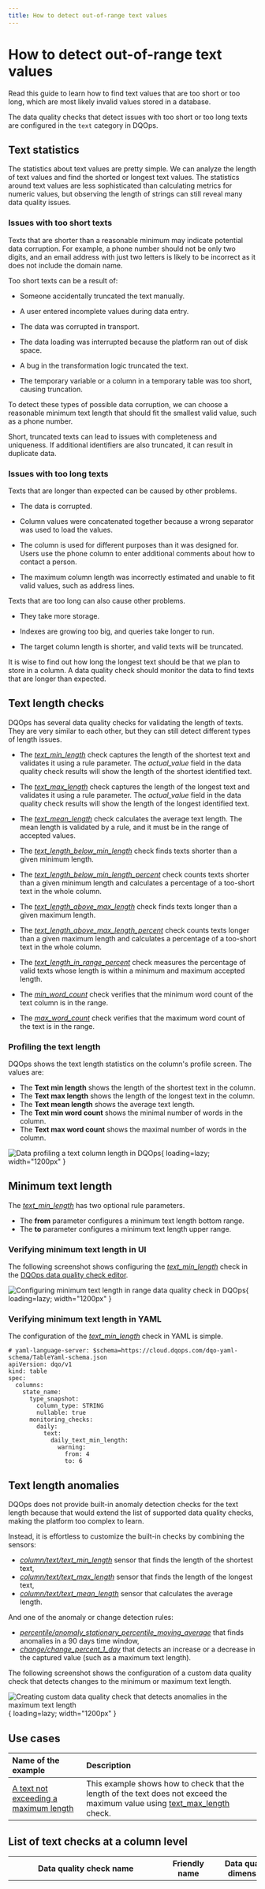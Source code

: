 ```yaml
---
title: How to detect out-of-range text values
---
```

# How to detect out-of-range text values
Read this guide to learn how to find text values that are too short or too long, which are most likely invalid values stored in a database.

The data quality checks that detect issues with too short or too long texts are configured in the `text` category in DQOps.

## Text statistics
The statistics about text values are pretty simple. 
We can analyze the length of text values and find the shorted or longest text values. 
The statistics around text values are less sophisticated than calculating metrics for numeric values,
but observing the length of strings can still reveal many data quality issues.

### Issues with too short texts
Texts that are shorter than a reasonable minimum may indicate potential data corruption. For example, a phone number 
should not be only two digits, and an email address with just two letters is likely to be incorrect 
as it does not include the domain name.

Too short texts can be a result of:

- Someone accidentally truncated the text manually.

- A user entered incomplete values during data entry.

- The data was corrupted in transport.

- The data loading was interrupted because the platform ran out of disk space.

- A bug in the transformation logic truncated the text.

- The temporary variable or a column in a temporary table was too short, causing truncation.

To detect these types of possible data corruption, we can choose a reasonable minimum text length
that should fit the smallest valid value, such as a phone number.

Short, truncated texts can lead to issues with completeness and uniqueness. 
If additional identifiers are also truncated, it can result in duplicate data.

### Issues with too long texts
Texts that are longer than expected can be caused by other problems.

- The data is corrupted.

- Column values were concatenated together because a wrong separator was used to load the values.

- The column is used for different purposes than it was designed for. 
  Users use the phone column to enter additional comments about how to contact a person.

- The maximum column length was incorrectly estimated and unable to fit valid values, such as address lines.

Texts that are too long can also cause other problems.

- They take more storage.

- Indexes are growing too big, and queries take longer to run.

- The target column length is shorter, and valid texts will be truncated.

It is wise to find out how long the longest text should be that we plan to store in a column. 
A data quality check should monitor the data to find texts that are longer than expected.

## Text length checks
DQOps has several data quality checks for validating the length of texts. 
They are very similar to each other, but they can still detect different types of length issues.

- The [*text_min_length*](../checks/column/text/text-min-length.md) check captures the length of the shortest text and validates it using a rule parameter.
  The *actual_value* field in the data quality check results will show the length of the shortest identified text.

- The [*text_max_length*](../checks/column/text/text-max-length.md) check captures the length of the longest text and validates it using a rule parameter.
  The *actual_value* field in the data quality check results will show the length of the longest identified text.

- The [*text_mean_length*](../checks/column/text/text-mean-length.md) check calculates the average text length. 
  The mean length is validated by a rule, and it must be in the range of accepted values.

- The [*text_length_below_min_length*](../checks/column/text/text-length-below-min-length.md) check finds texts shorter than a given minimum length.

- The [*text_length_below_min_length_percent*](../checks/column/text/text-length-below-min-length-percent.md) check counts texts shorter than a given
  minimum length and calculates a percentage of a too-short text in the whole column.

- The [*text_length_above_max_length*](../checks/column/text/text-length-above-max-length.md) check finds texts longer than a given maximum length.

- The [*text_length_above_max_length_percent*](../checks/column/text/text-length-above-max-length-percent.md) check counts texts longer than a given maximum length
  and calculates a percentage of a too-short text in the whole column.

- The [*text_length_in_range_percent*](../checks/column/text/text-length-in-range-percent.md) check measures the percentage of valid texts whose length
  is within a minimum and maximum accepted length.

- The [*min_word_count*](../checks/column/text/min-word-count.md) check verifies that the minimum word count of the text column is in the range.

- The [*max_word_count*](../checks/column/text/max-word-count.md) check verifies that the maximum word count of the text is in the range.

### Profiling the text length
DQOps shows the text length statistics on the column's profile screen.
The values are:

- The **Text min length** shows the length of the shortest text in the column.
- The **Text max length** shows the length of the longest text in the column.
- The **Text mean length** shows the average text length.
- The **Text min word count** shows the minimal number of words in the column.
- The **Text max word count** shows the maximal number of words in the column.

![Data profiling a text column length in DQOps](https://dqops.com/docs/images/concepts/categories-of-data-quality-checks/data-profiling-text-column-length-in-dqops-min2.png){ loading=lazy; width="1200px" }

## Minimum text length
The [*text_min_length*](../checks/column/text/text-min-length.md) has two optional rule parameters.

- The **from** parameter configures a minimum text length bottom range.
- The **to** parameter configures a minimum text length upper range.

### Verifying minimum text length in UI
The following screenshot shows configuring the [*text_min_length*](../checks/column/text/text-min-length.md) check 
in the [DQOps data quality check editor](../dqo-concepts/dqops-user-interface-overview.md#check-editor).

![Configuring minimum text length in range data quality check in DQOps](https://dqops.com/docs/images/concepts/categories-of-data-quality-checks/min-text-length-in-range-data-quality-check-in-dqops-min2.png){ loading=lazy; width="1200px" }

### Verifying minimum text length in YAML
The configuration of the [*text_min_length*](../checks/column/text/text-min-length.md) check in YAML is simple.

``` { .yaml linenums="1" hl_lines="13-16" }
# yaml-language-server: $schema=https://cloud.dqops.com/dqo-yaml-schema/TableYaml-schema.json
apiVersion: dqo/v1
kind: table
spec:
  columns:
    state_name:
      type_snapshot:
        column_type: STRING
        nullable: true
      monitoring_checks:
        daily:
          text:
            daily_text_min_length:
              warning:
                from: 4
                to: 6
```

## Text length anomalies
DQOps does not provide built-in anomaly detection checks for the text length because
that would extend the list of supported data quality checks, making the platform too complex to learn.

Instead, it is effortless to customize the built-in checks by combining the sensors:

- [*column/text/text_min_length*](../reference/sensors/column/text-column-sensors.md#text-min-length)
  sensor that finds the length of the shortest text,
- [*column/text/text_max_length*](../reference/sensors/column/text-column-sensors.md#text-max-length)
  sensor that finds the length of the longest text,
- [*column/text/text_mean_length*](../reference/sensors/column/text-column-sensors.md#text-mean-length)
  sensor that calculates the average length.

And one of the anomaly or change detection rules:

- [*percentile/anomaly_stationary_percentile_moving_average*](../reference/rules/Percentile.md#anomaly-stationary-percentile-moving-average)
  that finds anomalies in a 90 days time window,
- [*change/change_percent_1_day*](../reference/rules/Change.md#change-percent-1-day)
  that detects an increase or a decrease in the captured value (such as a maximum text length).

The following screenshot shows the configuration of a custom data quality check that detects changes
to the minimum or maximum text length.

![Creating custom data quality check that detects anomalies in the maximum text length](https://dqops.com/docs/images/concepts/categories-of-data-quality-checks/creating-custom-text-maximum-length-anomaly-detection-check-dqops-min2.png){ loading=lazy; width="1200px" }

## Use cases
| **Name of the example**                                                                                        | **Description**                                                                                                                                                                                                                         |
|:---------------------------------------------------------------------------------------------------------------|:----------------------------------------------------------------------------------------------------------------------------------------------------------------------------------------------------------------------------------------|
| [A text not exceeding a maximum length](../examples/data-reasonability/text-not-exceeding-a-maximum-length.md) | This example shows how to check that the length of the text does not exceed the maximum value using [text_max_length](../checks/column/text/text-length-above-max-length-percent.md) check.                                             |

## List of text checks at a column level
| Data quality check name | Friendly name | Data quality dimension | Description | Standard check |
|-------------------------|---------------|------------------------|-------------|----------------|
|[*text_min_length*](../checks/column/text/text-min-length.md)|Verify that the minimum length of the text column is in the range|[Reasonableness](../dqo-concepts/data-quality-dimensions.md#data-reasonableness)|This check finds the length of the shortest text in a column. DQOps validates the shortest length using a range rule. DQOps raises an issue when the minimum text length is outside a range of accepted values.|:material-check-bold:|
|[*text_max_length*](../checks/column/text/text-max-length.md)|Verify that the maximum length of the text is in the range|[Reasonableness](../dqo-concepts/data-quality-dimensions.md#data-reasonableness)|This check finds the length of the longest text in a column. DQOps validates the maximum length using a range rule. DQOps raises an issue when the maximum text length is outside a range of accepted values.|:material-check-bold:|
|[*text_mean_length*](../checks/column/text/text-mean-length.md)|Verify that the mean length of the text is in the range|[Reasonableness](../dqo-concepts/data-quality-dimensions.md#data-reasonableness)|This check calculates the average text length in a column. DQOps validates the mean length using a range rule. DQOps raises an issue when the mean text length is outside a range of accepted values.|:material-check-bold:|
|[*text_length_below_min_length*](../checks/column/text/text-length-below-min-length.md)|Find text values shorter than the minimum accepted length|[Reasonableness](../dqo-concepts/data-quality-dimensions.md#data-reasonableness)|This check finds texts that are shorter than the minimum accepted text length. It counts the number of texts that are too short and raises a data quality issue when too many invalid texts are found.| |
|[*text_length_below_min_length_percent*](../checks/column/text/text-length-below-min-length-percent.md)|Measure the percentage of rows containing text values shorter than the minimum accepted length|[Reasonableness](../dqo-concepts/data-quality-dimensions.md#data-reasonableness)|This check finds texts that are shorter than the minimum accepted text length. It measures the percentage of too short texts and raises a data quality issue when too many invalid texts are found.| |
|[*text_length_above_max_length*](../checks/column/text/text-length-above-max-length.md)|Find text values longer than the maximum accepted length|[Reasonableness](../dqo-concepts/data-quality-dimensions.md#data-reasonableness)|This check finds texts that are longer than the maximum accepted text length. It counts the number of texts that are too long and raises a data quality issue when too many invalid texts are found.| |
|[*text_length_above_max_length_percent*](../checks/column/text/text-length-above-max-length-percent.md)|Measure the percentage of rows containing text values longer than the maximum accepted length|[Reasonableness](../dqo-concepts/data-quality-dimensions.md#data-reasonableness)|This check finds texts that are longer than the maximum accepted text length. It measures the percentage of texts that are too long and raises a data quality issue when too many invalid texts are found.| |
|[*text_length_in_range_percent*](../checks/column/text/text-length-in-range-percent.md)|Measure the percentage of rows containing text values in the expected range|[Reasonableness](../dqo-concepts/data-quality-dimensions.md#data-reasonableness)|This check verifies that the minimum and maximum lengths of text values are in the range of accepted values. It measures the percentage of texts with a valid length and raises a data quality issue when an insufficient number of texts have a valid length.| |
|[*min_word_count*](../checks/column/text/min-word-count.md)|Verify that the minimum word count of the text column is in the range|[Reasonableness](../dqo-concepts/data-quality-dimensions.md#data-reasonableness)|This check finds the lowest count of words in text in a column. DQOps validates the shortest length using a range rule. DQOps raises an issue when the minimum word count is outside a range of accepted values.|:material-check-bold:|
|[*max_word_count*](../checks/column/text/max-word-count.md)|Verify that the maximum word count of the text is in the range|[Reasonableness](../dqo-concepts/data-quality-dimensions.md#data-reasonableness)|This check finds the highest count of words in text in a column. DQOps validates the maximum length using a range rule. DQOps raises an issue when the maximum word count is outside a range of accepted values.|:material-check-bold:|


**Reference and samples**

The full list of all data quality checks in this category is located in the [column/text](../checks/column/text/index.md) reference.
The reference section provides YAML code samples that are ready to copy-paste to the [*.dqotable.yaml*](../reference/yaml/TableYaml.md) files,
the parameters reference, and samples of data source specific SQL queries generated by [data quality sensors](../dqo-concepts/definition-of-data-quality-sensors.md)
that are used by those checks.

## What's next
- Learn how to [run data quality checks](../dqo-concepts/running-data-quality-checks.md#targeting-a-category-of-checks) filtering by a check category name
- Learn how to [configure data quality checks](../dqo-concepts/configuring-data-quality-checks-and-rules.md) and apply alerting rules
- Read the definition of [data quality dimensions](../dqo-concepts/data-quality-dimensions.md) used by DQOps
